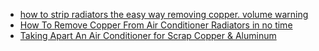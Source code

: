 - [how to strip radiators the easy way removing copper. volume warning](https://youtu.be/_PylbyIKqcE)
- [How To Remove Copper From Air Conditioner Radiators in no time](https://youtu.be/k2FlOoPP14E)
- [Taking Apart An Air Conditioner for Scrap Copper & Aluminum](https://youtu.be/N_jrvvzIfaQ)
